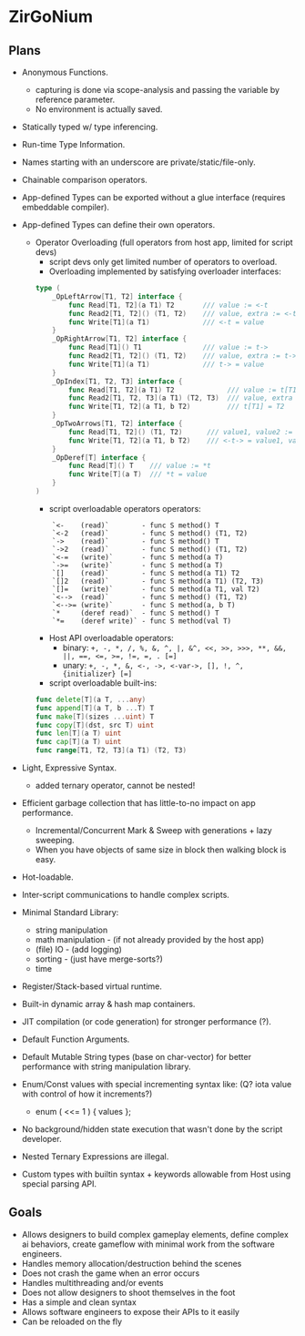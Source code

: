 # ZirGoNium

## Plans
* Anonymous Functions.
	* capturing is done via scope-analysis and passing the variable by reference parameter.
	* No environment is actually saved.

* Statically typed w/ type inferencing.

* Run-time Type Information.

* Names starting with an underscore are private/static/file-only.

* Chainable comparison operators.

* App-defined Types can be exported without a glue interface (requires embeddable compiler).

* App-defined Types can define their own operators.
	* Operator Overloading (full operators from host app, limited for script devs)
		* script devs only get limited number of operators to overload.
		* Overloading implemented by satisfying overloader interfaces:
		```go
		type (
			_OpLeftArrow[T1, T2] interface {
				func Read[T1, T2](a T1) T2       /// value := <-t
				func Read2[T1, T2]() (T1, T2)    /// value, extra := <-t
				func Write[T1](a T1)             /// <-t = value
			}
			_OpRightArrow[T1, T2] interface {
				func Read[T1]() T1               /// value := t->
				func Read2[T1, T2]() (T1, T2)    /// value, extra := t->
				func Write[T1](a T1)             /// t-> = value
			}
			_OpIndex[T1, T2, T3] interface {
				func Read[T1, T2](a T1) T2             /// value := t[T1]
				func Read2[T1, T2, T3](a T1) (T2, T3)  /// value, extra := t[T1]
				func Write[T1, T2](a T1, b T2)         /// t[T1] = T2
			}
			_OpTwoArrows[T1, T2] interface {
				func Read[T1, T2]() (T1, T2)      /// value1, value2 := <-t->
				func Write[T1, T2](a T1, b T2)    /// <-t-> = value1, value2
			}
			_OpDeref[T] interface {
				func Read[T]() T    /// value := *t
				func Write[T](a T)  /// *t = value
			}
		)
		```
		* script overloadable operators operators:
		```
			`<-    (read)`        - func S method() T
			`<-2   (read)`        - func S method() (T1, T2)
			`->    (read)`        - func S method() T
			`->2   (read)`        - func S method() (T1, T2)
			`<-=   (write)`       - func S method(a T)
			`->=   (write)`       - func S method(a T)
			`[]    (read)`        - func S method(a T1) T2
			`[]2   (read)`        - func S method(a T1) (T2, T3)
			`[]=   (write)`       - func S method(a T1, val T2)
			`<-->  (read)`        - func S method() (T1, T2)
			`<-->= (write)`       - func S method(a, b T)
			`*     (deref read)`  - func S method() T
			`*=    (deref write)` - func S method(val T)
		```
		* Host API overloadable operators:
			* binary: `+, -, *, /, %, &, ^, |, &^, <<, >>, >>>, **, &&, ||, ==, <=, >=, !=, =, . [=]`
			* unary:  `+, -, *, &, <-, ->, <-var->, [], !, ^, {initializer} [=]`
		* script overloadable built-ins:
		```go
		func delete[T](a T, ...any)
		func append[T](a T, b ...T) T
		func make[T](sizes ...uint) T
		func copy[T](dst, src T) uint
		func len[T](a T) uint
		func cap[T](a T) uint
		func range[T1, T2, T3](a T1) (T2, T3)
		```

* Light, Expressive Syntax.
	* added ternary operator, cannot be nested!

* Efficient garbage collection that has little-to-no impact on app performance.
	* Incremental/Concurrent Mark & Sweep with generations + lazy sweeping.
	* When you have objects of same size in block then walking block is easy.

* Hot-loadable.
* Inter-script communications to handle complex scripts.

* Minimal Standard Library:
	* string manipulation
	* math manipulation - (if not already provided by the host app)
	* (file) IO - (add logging)
	* sorting - (just have merge-sorts?)
	* time

* Register/Stack-based virtual runtime.

* Built-in dynamic array & hash map containers.

* JIT compilation (or code generation) for stronger performance (?).

* Default Function Arguments.

* Default Mutable String types (base on char-vector) for better performance with string manipulation library.

* Enum/Const values with special incrementing syntax like: (Q? iota value with control of how it increments?)
	* enum ( <<= 1 ) { values };

* No background/hidden state execution that wasn't done by the script developer.

* Nested Ternary Expressions are illegal.
* Custom types with builtin syntax + keywords allowable from Host using special parsing API.


## Goals
- Allows designers to build complex gameplay elements, define complex ai behaviors, create gameflow with minimal work from the software engineers.
- Handles memory allocation/destruction behind the scenes
- Does not crash the game when an error occurs
- Handles multithreading and/or events
- Does not allow designers to shoot themselves in the foot
- Has a simple and clean syntax
- Allows software engineers to expose their APIs to it easily
- Can be reloaded on the fly
